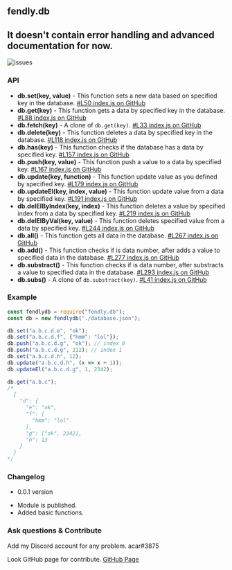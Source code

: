 ## fendly.db
It doesn't contain error handling and advanced documentation for now.
---

![issues](https://img.shields.io/github/issues-raw/acarrr/fendly.db)

### API
- **db.set(key, value)** - This function sets a new data based on specified key in the database. [#L50 index.js on GitHub](https://github.com/acarrr/fendly.db/blob/master/index.js#L50)
- **db.get(key)** - This function gets a data by specified key in the database. [#L88 index.js on GitHub](https://github.com/acarrr/fendly.db/blob/master/index.js#L88)
- **db.fetch(key)** - A clone of `db.get(key)`. [#L33 index.js on GitHub](https://github.com/acarrr/fendly.db/blob/master/index.js#L33)
- **db.delete(key)** - This function deletes a data by specified key in the database. [#L118 index.js on GitHub](https://github.com/acarrr/fendly.db/blob/master/index.js#L118)
- **db.has(key)** - This function checks if the database has a data by specified key. [#L157 index.js on GitHub](https://github.com/acarrr/fendly.db/blob/master/index.js#L157)
- **db.push(key, value)** - This function push a value to a data by specified key. [#L167 index.js on GitHub](https://github.com/acarrr/fendly.db/blob/master/index.js#L167)
- **db.update(key, function)** - This function update value as you defined by specified key. [#L179 index.js on GitHub](https://github.com/acarrr/fendly.db/blob/master/index.js#L179)
- **db.updateEl(key, index, value)** - This function update value from a data by specified key. [#L191 index.js on GitHub](https://github.com/acarrr/fendly.db/blob/master/index.js#L191)
- **db.delElByIndex(key, index)** - This function deletes a value by specified index from a data by specified key. [#L219 index.js on GitHub](https://github.com/acarrr/fendly.db/blob/master/index.js#L219)
- **db.delElByVal(key, value)** - This function deletes specified value from a data by specified key. [#L244 index.js on GitHub](https://github.com/acarrr/fendly.db/blob/master/index.js#L244)
- **db.all()** - This function gets all data in the database. [#L267 index.js on GitHub](https://github.com/acarrr/fendly.db/blob/master/index.js#L267)
- **db.add()** - This function checks if is data number, after adds a value to specified data in the database. [#L277 index.js on GitHub](https://github.com/acarrr/fendly.db/blob/master/index.js#L277)
- **db.substract()** - This function checks if is data number, after substracts a value to specified data in the database. [#L293 index.js on GitHub](https://github.com/acarrr/fendly.db/blob/master/index.js#L293)
- **db.subs()** -  A clone of `db.substract(key)`. [#L41 index.js on GitHub](https://github.com/acarrr/fendly.db/blob/master/index.js#L41)

### Example
```js
const fendlydb = require("fendly.db");
const db = new fendlydb("./database.json");

db.set("a.b.c.d.e", "ok");
db.set("a.b.c.d.f", {"hmm": "lol"});
db.push("a.b.c.d.g", "ok"); // index 0
db.push("a.b.c.d.g", 212); // index 1
db.set("a.b.c.d.h", 12);
db.update("a.b.c.d.h", (x => x + 1));
db.updateEl("a.b.c.d.g", 1, 2342);

db.get("a.b.c");
/*
  {
    "d": {
      "e": "ok",
      "f": {
        "hmm": "lol"
      },
      "g": ["ok", 2342],
      "h": 13
    }
  }
*/
```

### Changelog
+ 0.0.1 version
- Module is published.
- Added basic functions.

### Ask questions & Contribute
Add my Discord account for any problem. acar#3875

Look GitHub page for contribute. [GitHub Page](https://github.com/acarrr/fendly.db)

